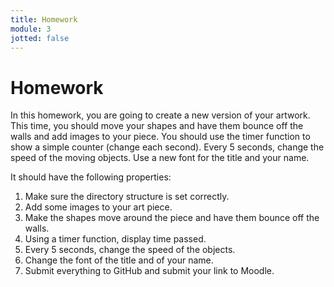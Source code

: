 ```yaml
---
title: Homework
module: 3
jotted: false
---
```


# Homework

In this homework, you are going to create a new version of your artwork. This time, you should move your shapes and have them bounce off the walls and add images to your piece.  You should use the timer function to show a simple counter (change each second). Every 5 seconds, change the speed of the moving objects.   Use a new font for the title and your name.

It should have the following properties:
1.	Make sure the directory structure is set correctly.
2.	Add some images to your art piece.
3.	Make the shapes move around the piece and have them bounce off the walls.
4.  Using a timer function, display time passed.
5.  Every 5 seconds, change the speed of the objects.
6.	Change the font of the title and of your name.
7.  Submit everything to GitHub and submit your link to Moodle.
